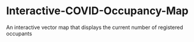 # Interactive-COVID-Occupancy-Map
An interactive vector map that displays the current number of registered occupants
